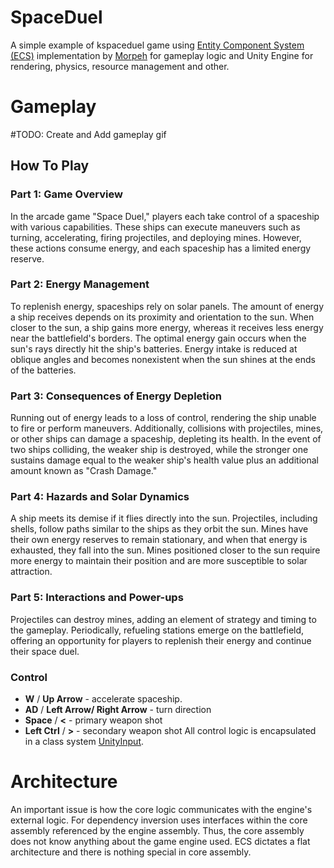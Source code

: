 # SpaceDuel
A simple example of kspaceduel game using [Entity Component System (ECS)](https://en.wikipedia.org/wiki/Entity_component_system) implementation by [Morpeh]([https://github.com/Leopotam/ecslite](https://github.com/scellecs/morpeh)) for gameplay logic and Unity Engine for rendering, physics, resource management and other.
# Gameplay
#TODO: Create and Add gameplay gif
## How To Play
### Part 1: Game Overview
In the arcade game "Space Duel," players each take control of a spaceship with various capabilities. These ships can execute maneuvers such as turning, accelerating, firing projectiles, and deploying mines. However, these actions consume energy, and each spaceship has a limited energy reserve.

### Part 2: Energy Management
To replenish energy, spaceships rely on solar panels. The amount of energy a ship receives depends on its proximity and orientation to the sun. When closer to the sun, a ship gains more energy, whereas it receives less energy near the battlefield's borders. The optimal energy gain occurs when the sun's rays directly hit the ship's batteries. Energy intake is reduced at oblique angles and becomes nonexistent when the sun shines at the ends of the batteries.

### Part 3: Consequences of Energy Depletion
Running out of energy leads to a loss of control, rendering the ship unable to fire or perform maneuvers. Additionally, collisions with projectiles, mines, or other ships can damage a spaceship, depleting its health. In the event of two ships colliding, the weaker ship is destroyed, while the stronger one sustains damage equal to the weaker ship's health value plus an additional amount known as "Crash Damage."

### Part 4: Hazards and Solar Dynamics
A ship meets its demise if it flies directly into the sun. Projectiles, including shells, follow paths similar to the ships as they orbit the sun. Mines have their own energy reserves to remain stationary, and when that energy is exhausted, they fall into the sun. Mines positioned closer to the sun require more energy to maintain their position and are more susceptible to solar attraction.

### Part 5: Interactions and Power-ups
Projectiles can destroy mines, adding an element of strategy and timing to the gameplay. Periodically, refueling stations emerge on the battlefield, offering an opportunity for players to replenish their energy and continue their space duel.

### Control
- **W** / **Up Arrow** - accelerate spaceship.
- **AD** / **Left Arrow/ Right Arrow** - turn direction
- **Space** / **<** - primary weapon shot
- **Left Ctrl** / **>** - secondary weapon shot
All control logic is encapsulated in a class system [UnityInput](Assets/Scripts/Engine/Input/Systems/InputSystem.cs).

# Architecture
An important issue is how the core logic communicates with the engine's external logic. For dependency inversion uses interfaces within the core assembly referenced by the engine assembly. Thus, the core assembly does not know anything about the game engine used. ECS dictates a flat architecture and there is nothing special in core assembly. 
